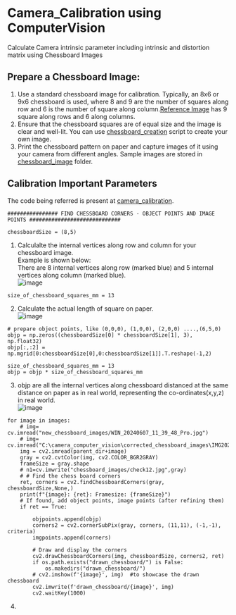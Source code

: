 # Camera_Calibration using ComputerVision
Calculate Camera intrinsic parameter including intrinsic and distortion matrix using Chessboard Images

## Prepare a Chessboard Image:  
1) Use a standard chessboard image for calibration. Typically, an 8x6 or 9x6 chessboard is used, where 8 and 9 are the number of squares along row and 6 is the number of square along column.[Reference Image](https://github.com/devanjanmishra/ComputerVision_Camera_Calibration/assets/50066136/b61d375f-1170-4c86-afd9-a0661ddb442d) has 9 square along rows and 6 along columns.
2) Ensure that the chessboard squares are of equal size and the image is clear and well-lit. You can use [chessboard_creation](https://github.com/devanjanmishra/ComputerVision_Camera_Calibration/blob/main/create_sample_chessboard_image.py) script to create your own image.  
3) Print the chessboard pattern on paper and capture images of it using your camera from different angles. Sample images are stored in [chessboard_image](https://github.com/devanjanmishra/ComputerVision_Camera_Calibration/tree/main/chessboard_images) folder.  


## Calibration Important Parameters
The code being referred is present at [camera_calibration](https://github.com/devanjanmishra/ComputerVision_Camera_Calibration/blob/main/camera_calibration.py).  
```
################ FIND CHESSBOARD CORNERS - OBJECT POINTS AND IMAGE POINTS #############################

chessboardSize = (8,5)
```
1) Calculalte the internal vertices along row and column for your chessboard image.  
   Example is shown below:    
  There are 8 internal vertices along row (marked blue) and 5 internal vertices along column (marked blue).  
  ![image](https://github.com/devanjanmishra/ComputerVision_Camera_Calibration/assets/50066136/49c6b02a-3e3f-4eac-8f23-3dae84d6b29f)


```
size_of_chessboard_squares_mm = 13
```
2) Calculate the actual length of square on paper.  
![image](https://github.com/devanjanmishra/ComputerVision_Camera_Calibration/assets/50066136/c1163ca2-9d2c-4dd2-894d-d1d56005892c)


```
# prepare object points, like (0,0,0), (1,0,0), (2,0,0) ....,(6,5,0)
objp = np.zeros((chessboardSize[0] * chessboardSize[1], 3), np.float32)
objp[:,:2] = np.mgrid[0:chessboardSize[0],0:chessboardSize[1]].T.reshape(-1,2)

size_of_chessboard_squares_mm = 13
objp = objp * size_of_chessboard_squares_mm
```
3) objp are all the internal vertices along chessboard distanced at the same distance on paper as in real world, representing the co-ordinates(x,y,z) in real world.  
![image](https://github.com/devanjanmishra/ComputerVision_Camera_Calibration/assets/50066136/5a629989-7a85-4e1b-8c08-0abf7d96fb6a)




```
for image in images:
    # img= cv.imread("new_chessboard_images/WIN_20240607_11_39_48_Pro.jpg")
    # img= cv.imread("C:\camera_computer_vision\corrected_chessboard_images\IMG20240601210906_2.jpg")
    img = cv2.imread(parent_dir+image)
    gray = cv2.cvtColor(img, cv2.COLOR_BGR2GRAY)
    frameSize = gray.shape
    # n1=cv.imwrite("chessboard_images/check12.jpg",gray)
    # # Find the chess board corners
    ret, corners = cv2.findChessboardCorners(gray, chessboardSize,None,)
    print(f"{image}: {ret}: Framesize: {frameSize}")
    # If found, add object points, image points (after refining them)
    if ret == True:

        objpoints.append(objp)
        corners2 = cv2.cornerSubPix(gray, corners, (11,11), (-1,-1), criteria)
        imgpoints.append(corners)

        # Draw and display the corners
        cv2.drawChessboardCorners(img, chessboardSize, corners2, ret)
        if os.path.exists("drawn_chessboard/") is False:
            os.makedirs("drawn_chessboard/")
        # cv2.imshow(f'{image}', img)  #to showcase the drawn chessboard
        cv2.imwrite(f'drawn_chessboard/{image}', img)
        cv2.waitKey(1000)
```
4) 


